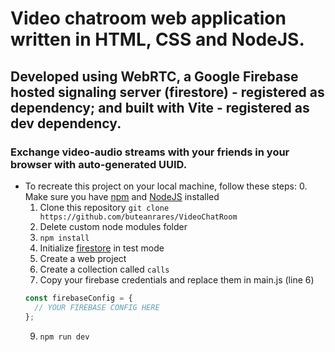 # Video chatroom web application written in HTML, CSS and NodeJS.

## Developed using WebRTC, a Google Firebase hosted signaling server (firestore) - registered as dependency; and built with Vite - registered as dev dependency. 

### Exchange video-audio streams with your friends in your browser with auto-generated UUID.

- To recreate this project on your local machine, follow these steps:
  0. Make sure you have [npm](https://www.npmjs.com/get-npm) and [NodeJS](https://nodejs.org/en/download/) installed
  1. Clone this repository `git clone https://github.com/buteanrares/VideoChatRoom`
  2. Delete custom node modules folder
  3. `npm install`
  4. Initialize [firestore](https://console.firebase.google.com/) in test mode
  5. Create a web project
  6. Create a collection called `calls`
  7. Copy your firebase credentials and replace them in main.js (line 6)
  ```javascript
  const firebaseConfig = {
    // YOUR FIREBASE CONFIG HERE
  };
  ```
  9. `npm run dev`

